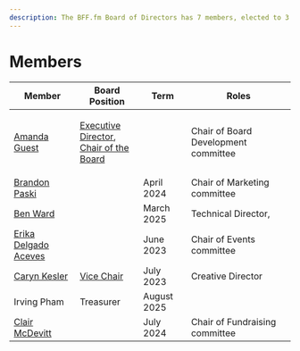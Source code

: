 ```yaml
---
description: The BFF.fm Board of Directors has 7 members, elected to 3 year terms.
---
```


# Members

| Member                                                 | Board Position                                                                                                          | Term        | Roles                                |
| ------------------------------------------------------ | ----------------------------------------------------------------------------------------------------------------------- | ----------- | ------------------------------------ |
| [Amanda Guest](people/amanda-guest.md)                 | <p><a href="roles/executive-director.md">Executive Director</a>,<br><a href="roles/chair.md">Chair of the Board</a></p> |             | Chair of Board Development committee |
| [Brandon Paski](people/brandon-paski.md)               |                                                                                                                         | April 2024  | Chair of Marketing committee         |
| [Ben Ward](people/ben-ward.md)                         |                                                                                                                         | March 2025  | Technical Director,                  |
| [Erika Delgado Aceves](people/erika-delgado-aceves.md) |                                                                                                                         | June 2023   | Chair of Events committee            |
| [Caryn Kesler](people/caryn-kesler.md)                 | [Vice Chair](roles/vice-chair.md)                                                                                       | July 2023   | Creative Director                    |
| Irving Pham                                            | Treasurer                                                                                                               | August 2025 |                                      |
| [Clair McDevitt](people/clair-mcdevitt.md)             |                                                                                                                         | July 2024   | Chair of Fundraising committee       |

